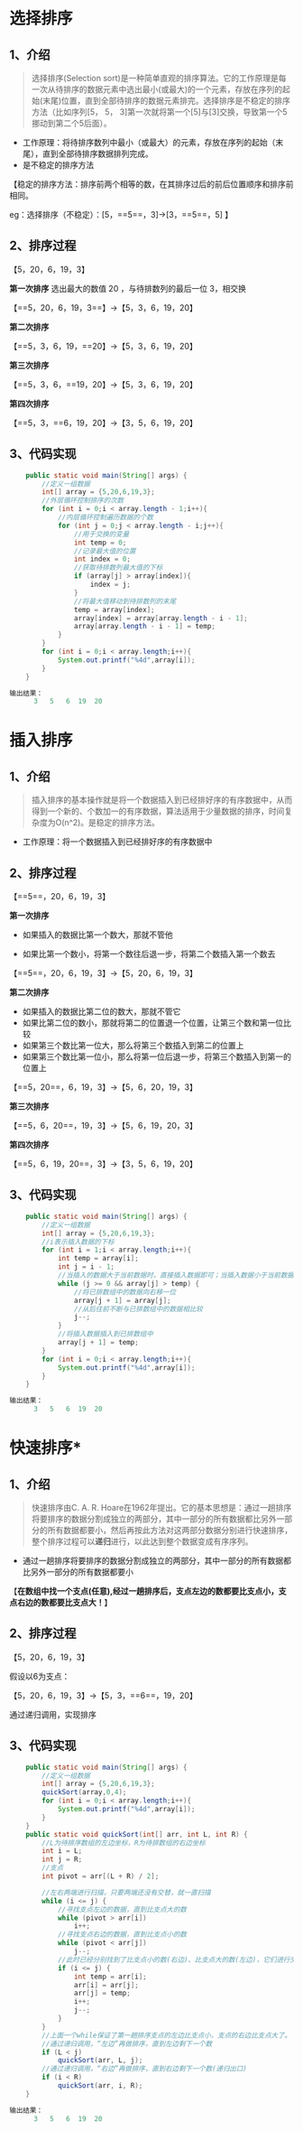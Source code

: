 # 选择排序

## 1、介绍

>选择排序(Selection sort)是一种简单直观的排序算法。它的工作原理是每一次从待排序的数据元素中选出最小(或最大)的一个元素，存放在序列的起始(末尾)位置，直到全部待排序的数据元素排完。选择排序是不稳定的排序方法（比如序列[5， 5， 3]第一次就将第一个[5]与[3]交换，导致第一个5挪动到第二个5后面）。

- 工作原理：将待排序数列中最小（或最大）的元素，存放在序列的起始（末尾），直到全部待排序数据排列完成。
- 是不稳定的排序方法

【稳定的排序方法：排序前两个相等的数，在其排序过后的前后位置顺序和排序前相同。

eg：选择排序（不稳定）：[5，==5==，3]->[3，==5==，5] 】

## 2、排序过程

【5，20，6，19，3】

**第一次排序**
选出最大的数值 20 ，与待排数列的最后一位 3，相交换

【==5，20，6，19，3==】->【5，3，6，19，20】

**第二次排序**

【==5，3，6，19，==20】->【5，3，6，19，20】

**第三次排序**

【==5，3，6，==19，20】->【5，3，6，19，20】

**第四次排序**

【==5，3，==6，19，20】->【3，5，6，19，20】

## 3、代码实现

```java
    public static void main(String[] args) {
        //定义一组数据
        int[] array = {5,20,6,19,3};
        //外层循环控制排序的次数
        for (int i = 0;i < array.length - 1;i++){
            //内层循环控制遍历数据的个数
            for (int j = 0;j < array.length - i;j++){
                //用于交换的变量
                int temp = 0;
                //记录最大值的位置
                int index = 0;
                //获取待排数列最大值的下标
                if (array[j] > array[index]){
                    index = j;
                }
                //将最大值移动到待排数列的末尾
                temp = array[index];
                array[index] = array[array.length - i - 1];
                array[array.length - i - 1] = temp;
            }
        }
        for (int i = 0;i < array.length;i++){
            System.out.printf("%4d",array[i]);
        }
    }

输出结果：
      3   5   6  19  20
```

# 插入排序

## 1、介绍

> 插入排序的基本操作就是将一个数据插入到已经排好序的有序数据中，从而得到一个新的、个数加一的有序数据，算法适用于少量数据的排序，时间复杂度为O(n^2)。是稳定的排序方法。

- 工作原理：将一个数据插入到已经排好序的有序数据中

## 2、排序过程

【==5==，20，6，19，3】

**第一次排序**

- 如果插入的数据比第一个数大，那就不管他

- 如果比第一个数小，将第一个数往后退一步，将第二个数插入第一个数去

【==5==，20，6，19，3】->【5，20，6，19，3】

**第二次排序**

- 如果插入的数据比第二位的数大，那就不管它
-  如果比第二位的数小，那就将第二的位置退一个位置，让第三个数和第一位比较
  - 如果第三个数比第一位大，那么将第三个数插入到第二的位置上
  - 如果第三个数比第一位小，那么将第一位后退一步，将第三个数插入到第一的位置上

【==5，20==，6，19，3】->【5，6，20，19，3】

**第三次排序**

【==5，6，20==，19，3】->【5，6，19，20，3】

**第四次排序**

【==5，6，19，20==，3】->【3，5，6，19，20】

## 3、代码实现

```java
    public static void main(String[] args) {
        //定义一组数据
        int[] array = {5,20,6,19,3};
        //i表示插入数据的下标
        for (int i = 1;i < array.length;i++){
            int temp = array[i];
            int j = i - 1;
            //当插入的数据大于当前数据时，直接插入数据即可；当插入数据小于当前数据时，进入循环比较
            while (j >= 0 && array[j] > temp) {
                //将已排数组中的数据向右移一位
                array[j + 1] = array[j];
                //从后往前不断与已排数组中的数据相比较
                j--;
            }
            //将插入数据插入到已排数组中
            array[j + 1] = temp;
        }
        for (int i = 0;i < array.length;i++){
            System.out.printf("%4d",array[i]);
        }
    }

输出结果：
      3   5   6  19  20
```

# 快速排序*

## 1、介绍

> 快速排序由C. A. R. Hoare在1962年提出。它的基本思想是：通过一趟排序将要排序的数据分割成独立的两部分，其中一部分的所有数据都比另外一部分的所有数据都要小，然后再按此方法对这两部分数据分别进行快速排序，整个排序过程可以**递归**进行，以此达到整个数据变成有序序列。

- 通过一趟排序将要排序的数据分割成独立的两部分，其中一部分的所有数据都比另外一部分的所有数据都要小

【**在数组中找一个支点(任意),经过一趟排序后，支点左边的数都要比支点小，支点右边的数都要比支点大！**】

## 2、排序过程

【5，20，6，19，3】

假设以6为支点：

【5，20，6，19，3】->【5，3，==6==，19，20】

通过递归调用，实现排序

## 3、代码实现

```java
    public static void main(String[] args) {
        //定义一组数据
        int[] array = {5,20,6,19,3};
        quickSort(array,0,4);
        for (int i = 0;i < array.length;i++){
            System.out.printf("%4d",array[i]);
        }
    }
    public static void quickSort(int[] arr, int L, int R) {
        //L为待排序数组的左边坐标，R为待排数组的右边坐标
        int i = L;
        int j = R;
        //支点
        int pivot = arr[(L + R) / 2];

        //左右两端进行扫描，只要两端还没有交替，就一直扫描
        while (i <= j) {
            //寻找支点左边的数据，直到比支点大的数
            while (pivot > arr[i])
                i++;
            //寻找支点右边的数据，直到比支点小的数
            while (pivot < arr[j])
                j--;
            //此时已经分别找到了比支点小的数(右边)、比支点大的数(左边)，它们进行交换
            if (i <= j) {
                int temp = arr[i];
                arr[i] = arr[j];
                arr[j] = temp;
                i++;
                j--;
            }
        }
        //上面一个while保证了第一趟排序支点的左边比支点小，支点的右边比支点大了。
        //通过递归调用，“左边”再做排序，直到左边剩下一个数
        if (L < j)
            quickSort(arr, L, j);
        //通过递归调用，“右边”再做排序，直到右边剩下一个数(递归出口)
        if (i < R)
            quickSort(arr, i, R);
    }

输出结果：
      3   5   6  19  20
```

